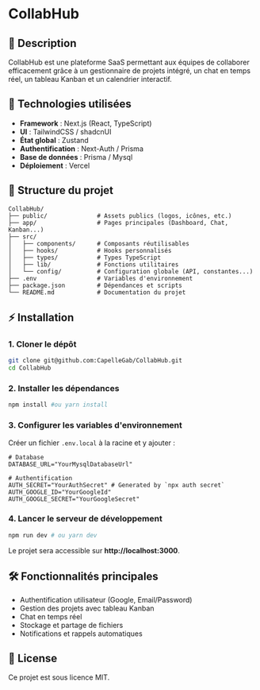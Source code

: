 # CollabHub

## 📌 Description

CollabHub est une plateforme SaaS permettant aux équipes de collaborer efficacement grâce à un gestionnaire de projets intégré, un chat en temps réel, un tableau Kanban et un calendrier interactif.

## 🚀 Technologies utilisées

- **Framework** : Next.js (React, TypeScript)
- **UI** : TailwindCSS / shadcnUI
- **État global** : Zustand
- **Authentification** : Next-Auth / Prisma
- **Base de données** : Prisma / Mysql
- **Déploiement** : Vercel

## 📂 Structure du projet

```
CollabHub/
├── public/              # Assets publics (logos, icônes, etc.)
├── app/                 # Pages principales (Dashboard, Chat, Kanban...)
├── src/
│   ├── components/      # Composants réutilisables
│   ├── hooks/           # Hooks personnalisés
│   ├── types/           # Types TypeScript
│   ├── lib/             # Fonctions utilitaires
│   └── config/          # Configuration globale (API, constantes...)
├── .env                 # Variables d'environnement
├── package.json         # Dépendances et scripts
└── README.md            # Documentation du projet
```

## ⚡ Installation

### 1. Cloner le dépôt

```sh
git clone git@github.com:CapelleGab/CollabHub.git
cd CollabHub
```

### 2. Installer les dépendances

```sh
npm install #ou yarn install
```

### 3. Configurer les variables d'environnement

Créer un fichier `.env.local` à la racine et y ajouter :

```env
# Database
DATABASE_URL="YourMysqlDatabaseUrl"

# Authentification
AUTH_SECRET="YourAuthSecret" # Generated by `npx auth secret`
AUTH_GOOGLE_ID="YourGoogleId"
AUTH_GOOGLE_SECRET="YourGoogleSecret"
```

### 4. Lancer le serveur de développement

```sh
npm run dev # ou yarn dev
```

Le projet sera accessible sur **http://localhost:3000**.

## 🛠️ Fonctionnalités principales

- Authentification utilisateur (Google, Email/Password)
- Gestion des projets avec tableau Kanban
- Chat en temps réel
- Stockage et partage de fichiers
- Notifications et rappels automatiques

## 📜 License

Ce projet est sous licence MIT.
